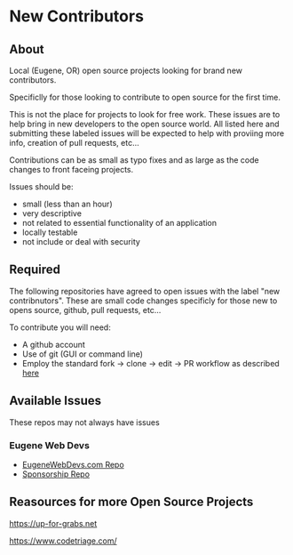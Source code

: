# New Contributors

## About

Local (Eugene, OR) open source projects looking for brand new contributors. 

Specificlly for those looking to contribute to open source for the first time.

This is not the place for projects to look for free work. These issues are to help bring in new developers to the open source world. All listed here and submitting these labeled issues will be expected to help with proviing more info, creation of pull requests, etc...

Contributions can be as small as typo fixes and as large as the code changes to front faceing projects.

Issues should be:

* small (less than an hour)
* very descriptive
* not related to essential functionality of an application
* locally testable
* not include or deal with security

## Required

The following repositories have agreed to open issues with the label "new contribnutors". These are small code changes specificly for those new to opens source, github, pull requests, etc...

To contribute you will need:

* A github account
* Use of git (GUI or command line)
* Employ the standard fork -> clone -> edit -> PR workflow as described [here](https://github.com/firstcontributions/first-contributions)


## Available Issues

These repos may not always have issues

### Eugene Web Devs

* [EugeneWebDevs.com Repo](https://github.com/eugenewebdevs/website/labels/new%20contributor)
* [Sponsorship Repo](https://github.com/eugenewebdevs/Sponsorship/issues?q=is%3Aissue+is%3Aopen+label%3A%22new+contributor%22)

## Reasources for more Open Source Projects

https://up-for-grabs.net

https://www.codetriage.com/
